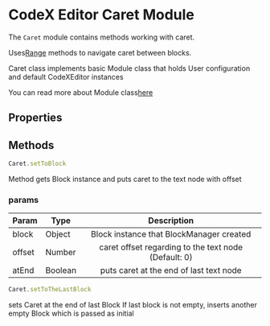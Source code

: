 # CodeX Editor Caret Module

The `Caret` module contains methods working with caret.

Uses[Range](https://developer.mozilla.org/en-US/docs/Web/API/Range) methods to navigate caret
between blocks. 

Caret class implements basic Module class that holds User configuration
and default CodeXEditor instances

You can read more about Module class[here]()

## Properties

## Methods

```javascript
Caret.setToBlock
```

Method gets Block instance and puts caret to the text node with offset

### params

| Param        | Type | Description|
| -------------|------ |:-------------:|
| block        | Object | Block instance that BlockManager created|
| offset       | Number | caret offset regarding to the text node (Default: 0)|
| atEnd        | Boolean | puts caret at the end of last text node|


```javascript
Caret.setToTheLastBlock
```

sets Caret at the end of last Block
If last block is not empty, inserts another empty Block which is passed as initial